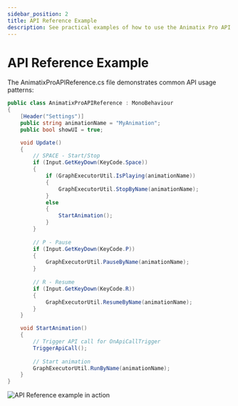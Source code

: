```yaml
---
sidebar_position: 2
title: API Reference Example
description: See practical examples of how to use the Animatix Pro API in your projects.
---
```


# API Reference Example

The AnimatixProAPIReference.cs file demonstrates common API usage patterns:

```csharp
public class AnimatixProAPIReference : MonoBehaviour
{
    [Header("Settings")]
    public string animationName = "MyAnimation";
    public bool showUI = true;

    void Update()
    {
        // SPACE - Start/Stop
        if (Input.GetKeyDown(KeyCode.Space))
        {
            if (GraphExecutorUtil.IsPlaying(animationName))
            {
                GraphExecutorUtil.StopByName(animationName);
            }
            else
            {
                StartAnimation();
            }
        }
        
        // P - Pause
        if (Input.GetKeyDown(KeyCode.P))
        {
            GraphExecutorUtil.PauseByName(animationName);
        }
        
        // R - Resume
        if (Input.GetKeyDown(KeyCode.R))
        {
            GraphExecutorUtil.ResumeByName(animationName);
        }
    }

    void StartAnimation()
    {
        // Trigger API call for OnApiCallTrigger
        TriggerApiCall();
        
        // Start animation
        GraphExecutorUtil.RunByName(animationName);
    }
}
```

![API Reference example in action](/img/api-reference/25-api-reference-example.png)

